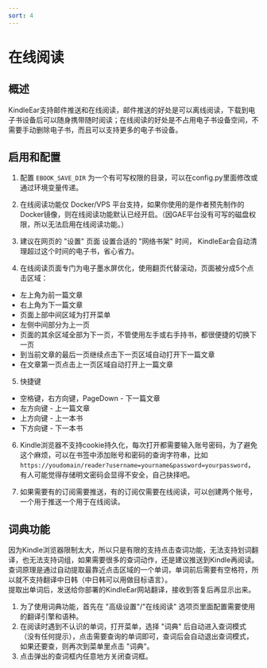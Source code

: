 ```yaml
---
sort: 4
---
```

# 在线阅读


## 概述
KindleEar支持邮件推送和在线阅读，邮件推送的好处是可以离线阅读，下载到电子书设备后可以随身携带随时阅读；在线阅读的好处是不占用电子书设备空间，不需要手动删除电子书，而且可以支持更多的电子书设备。   

## 启用和配置
1. 配置 `EBOOK_SAVE_DIR` 为一个有可写权限的目录，可以在config.py里面修改或通过环境变量传递。 

2. 在线阅读功能仅 Docker/VPS 平台支持，如果你使用的是作者预先制作的Docker镜像，则在线阅读功能默认已经开启。（因GAE平台没有可写的磁盘权限，所以无法启用在线阅读功能。）   

3. 建议在网页的 "设置" 页面 设置合适的 "网络书架" 时间， KindleEar会自动清理超过这个时间的电子书，省心省力。   

4. 在线阅读页面专门为电子墨水屏优化，使用翻页代替滚动，页面被分成5个点击区域：    
  * 左上角为前一篇文章   
  * 右上角为下一篇文章   
  * 页面上部中间区域为打开菜单   
  * 左侧中间部分为上一页   
  * 页面的其余区域全部为下一页，不管使用左手或右手持书，都很便捷的切换下一页   
  * 到当前文章的最后一页继续点击下一页区域自动打开下一篇文章   
  * 在文章第一页点击上一页区域自动打开上一篇文章    

5. 快捷键
  * 空格键，右方向键，PageDown - 下一篇文章
  * 左方向键 - 上一篇文章
  * 上方向键 - 上一本书
  * 下方向键 - 下一本书

6. Kindle浏览器不支持cookie持久化，每次打开都需要输入账号密码，为了避免这个麻烦，可以在书签中添加账号和密码的查询字符串，比如 `https://youdomain/reader?username=yourname&password=yourpassword`，有人可能觉得存储明文密码会显得不安全，自己抉择吧。    

7. 如果需要有的订阅需要推送，有的订阅仅需要在线阅读，可以创建两个账号，一个用于推送一个用于在线阅读。   
## 词典功能  
因为Kindle浏览器限制太大，所以只是有限的支持点击查词功能，无法支持划词翻译，也无法支持词组，如果需要很多的查词动作，还是建议推送到Kindle再阅读。   
查词原理是通过自动提取最靠近点击区域的一个单词，单词前后需要有空格符，所以就不支持翻译中日韩（中日韩可以用做目标语言）。  
提取出单词后，发送给你部署的KindleEar网站翻译，接收到答复后再显示出来。   

1. 为了使用词典功能，首先在 "高级设置"/"在线阅读" 选项页里面配置需要使用的翻译引擎和语种。   
2. 在阅读时遇到不认识的单词，打开菜单，选择 "词典" 后自动进入查词模式（没有任何提示），点击需要查询的单词即可，查词后会自动退出查词模式，如果还要查，则再次到菜单里点击 "词典"。   
3. 点击弹出的查词框内任意地方关闭查词框。    
